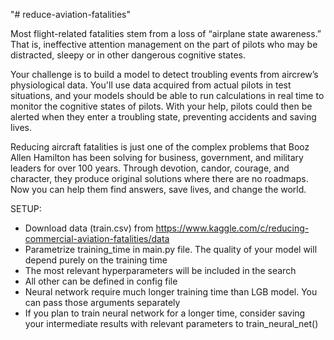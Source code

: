 "# reduce-aviation-fatalities" 

Most flight-related fatalities stem from a loss of “airplane state awareness.” That is, ineffective attention management on the part of pilots who may be distracted, sleepy or in other dangerous cognitive states.

Your challenge is to build a model to detect troubling events from aircrew’s physiological data. You'll use data acquired from actual pilots in test situations, and your models should be able to run calculations in real time to monitor the cognitive states of pilots. With your help, pilots could then be alerted when they enter a troubling state, preventing accidents and saving lives.

Reducing aircraft fatalities is just one of the complex problems that Booz Allen Hamilton has been solving for business, government, and military leaders for over 100 years. Through devotion, candor, courage, and character, they produce original solutions where there are no roadmaps. Now you can help them find answers, save lives, and change the world.

SETUP:
* Download data (train.csv) from https://www.kaggle.com/c/reducing-commercial-aviation-fatalities/data
* Parametrize training_time in main.py file. The quality of your model will depend purely on the training time
* The most relevant hyperparameters will be included in the search
* All other can be defined in config file
* Neural network require much longer training time than LGB model. You can pass those arguments separately
* If you plan to train neural network for a longer time, consider saving your intermediate results with relevant 
parameters to train_neural_net()
